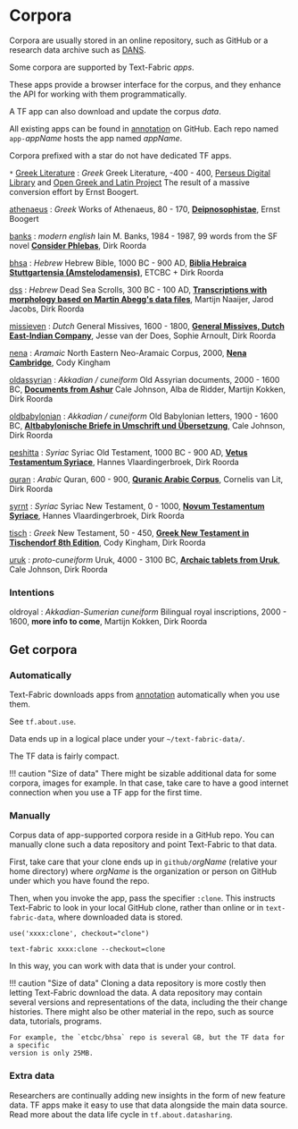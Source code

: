 # Corpora

Corpora are usually stored in an online repository, such as GitHub or a research data archive
such as [DANS](https://dans.knaw.nl/en/front-page?set_language=en).

Some corpora are supported by Text-Fabric *apps*.

These apps provide a browser interface for the corpus, and they enhance the API for working
with them programmatically.

A TF app can also download and update the corpus *data*.

All existing apps can be found in 
[annotation](https://github.com/annotation) on GitHub.
Each repo named `app-`*appName* hosts the app named *appName*.

Corpora prefixed with a star do not have dedicated TF apps.


`*` [Greek Literature](https://github.com/pthu/greek_literature)
:   *Greek*
    Greek Literature, -400 - 400,
    [Perseus Digital Library](https://github.com/PerseusDL/canonical-greekLit) and 
    [Open Greek and Latin Project](https://github.com/OpenGreekAndLatin/First1KGreek)
    The result of a massive conversion effort by Ernst Boogert.

[athenaeus](https://github.com/annotation/app-athenaeus)
:   *Greek*
    Works of Athenaeus, 80 - 170,
    **[Deipnosophistae](https://en.wikipedia.org/wiki/Deipnosophistae)**,
    Ernst Boogert

[banks](https://github.com/annotation/app-banks)
:   *modern english*
    Iain M. Banks, 1984 - 1987,
    99 words from the SF novel
    **[Consider Phlebas](https://read.amazon.com/kp/kshare?asin=B002TXZRQI&id=NpPGzf_HT5aADabyiDDSIQ&reshareId=RZ91SGMZJPWK9S1Y4EZX&reshareChannel=system)**,
    Dirk Roorda

[bhsa](https://github.com/annotation/app-bhsa)
:   *Hebrew*
    Hebrew Bible, 1000 BC - 900 AD,
    **[Biblia Hebraica Stuttgartensia (Amstelodamensis)](https://etcbc.github.io/bhsa/)**,
    ETCBC + Dirk Roorda

[dss](https://github.com/annotation/app-dss)
:   *Hebrew*
    Dead Sea Scrolls, 300 BC - 100 AD,
    **[Transcriptions with morphology based on Martin Abegg's data files](https://github.com/ETCBC/dss/blob/master/docs/about.md)**,
    Martijn Naaijer, Jarod Jacobs, Dirk Roorda

[missieven](https://github.com/annotation/app-missieven)
:   *Dutch* 
    General Missives, 1600 - 1800,
    **[General Missives, Dutch East-Indian Company](https://github.com/Dans-labs/clariah-gm)**,
    Jesse van der Does, Sophie Arnoult, Dirk Roorda

[nena](https://github.com/annotation/app-nena)
:   *Aramaic*
    North Eastern Neo-Aramaic Corpus, 2000,
    **[Nena Cambridge](https://nena.ames.cam.ac.uk)**,
    Cody Kingham

[oldassyrian](https://github.com/annotation/app-oldassyrian)
:   *Akkadian / cuneiform*
    Old Assyrian documents, 2000 - 1600 BC,
    **[Documents from Ashur](https://github.com/Nino-cunei/oldassyrian/blob/master/docs/about.md)**
    Cale Johnson, Alba de Ridder, Martijn Kokken, Dirk Roorda

[oldbabylonian](https://github.com/annotation/app-oldbabylonian)
:   *Akkadian / cuneiform*
    Old Babylonian letters, 1900 - 1600 BC,
    **[Altbabylonische Briefe in Umschrift und Übersetzung](https://github.com/Nino-cunei/oldbabylonian/blob/master/docs/about.md)**,
    Cale Johnson, Dirk Roorda

[peshitta](https://github.com/annotation/app-peshitta)
:   *Syriac*
    Syriac Old Testament, 1000 BC - 900 AD,
    **[Vetus Testamentum Syriace](https://github.com/ETCBC/peshitta/blob/master/docs/about.md)**,
    Hannes Vlaardingerbroek, Dirk Roorda

[quran](https://github.com/annotation/app-quran)
:   *Arabic*
    Quran, 600 - 900,
    **[Quranic Arabic Corpus](https://github.com/q-ran/quran/blob/master/docs/about.md)**,
    Cornelis van Lit, Dirk Roorda

[syrnt](https://github.com/annotation/app-syrnt)
:   *Syriac*
    Syriac New Testament, 0 - 1000,
    **[Novum Testamentum Syriace](https://github.com/ETCBC/syrnt/blob/master/docs/about.md)**,
    Hannes Vlaardingerbroek, Dirk Roorda

[tisch](https://github.com/annotation/app-tisch)
:   *Greek*
    New Testament, 50 - 450,
    **[Greek New Testament in Tischendorf 8th Edition](https://github.com/codykingham/tischendorf_tf)**,
    Cody Kingham, Dirk Roorda

[uruk](https://github.com/annotation/app-uruk)
:   *proto-cuneiform*
    Uruk, 4000 - 3100 BC,
    **[Archaic tablets from Uruk](https://github.com/Nino-cunei/uruk/blob/master/docs/about.md)**,
    Cale Johnson, Dirk Roorda


### Intentions

oldroyal
:   *Akkadian-Sumerian cuneiform*
    Bilingual royal inscriptions, 2000 - 1600,
    **more info to come**, Martijn Kokken, Dirk Roorda


## Get corpora

### Automatically

Text-Fabric downloads apps from [annotation](https://github.com/annotation) automatically
when you use them.

See `tf.about.use`.

Data ends up in a logical place under your `~/text-fabric-data/`.

The TF data is fairly compact.

!!! caution "Size of data"
    There might be sizable additional data for some corpora,
    images for example.
    In that case, take care to have a good internet connection
    when you use a TF app for the first time.

### Manually

Corpus data of app-supported corpora reside in a GitHub repo.
You can manually clone such a data repository and point Text-Fabric to that data.

First, take care that your clone ends up in `github/`*orgName*
(relative your home directory)
where *orgName* is the organization or person on GitHub under which you have
found the repo.

Then, when you invoke the app, pass the specifier `:clone`.
This instructs Text-Fabric to look in your local GitHub clone, rather
than online or in `text-fabric-data`, where downloaded data is stored.

    use('xxxx:clone', checkout="clone")

    text-fabric xxxx:clone --checkout=clone

In this way, you can work with data that is under your control.

!!! caution "Size of data"
    Cloning a data repository is more costly then letting Text-Fabric download the data.
    A data repository may contain several versions and representations of the data,
    including the their change histories. There might also be other
    material in the repo, such as source data, tutorials, programs.

    For example, the `etcbc/bhsa` repo is several GB, but the TF data for a specific
    version is only 25MB.

### Extra data

Researchers are continually adding new insights in the form of new feature
data. TF apps make it easy to use that data alongside the main data source.
Read more about the data life cycle in `tf.about.datasharing`.
